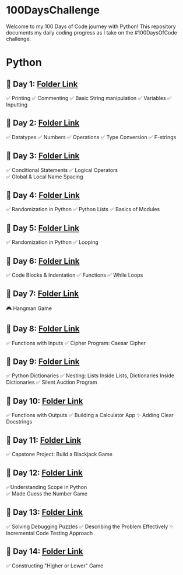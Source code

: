 # 100DaysChallenge
Welcome to my 100 Days of Code journey with Python! This repository documents my daily coding progress as I take on the #100DaysOfCode challenge.
# Python
## 🍪 Day 1: [Folder Link](https://github.com/SamayXD/100DaysChallenge/tree/master/Python/Day_1)
✅ Printing ✅ Commenting 
✅ Basic String manipulation 
✅ Variables ✅ Inputting 
## 🍪 Day 2: [Folder Link](https://github.com/SamayXD/100DaysChallenge/tree/master/Python/Day_2)
✅ Datatypes ✅ Numbers 
✅ Operations ✅ Type Conversion 
✅ F-strings
## 🍪 Day 3: [Folder Link](https://github.com/SamayXD/100DaysChallenge/tree/master/Python/Day_3)
✅ Conditional Statements 
✅ Logical Operators  
✅ Global & Local Name Spacing
## 🍪 Day 4: [Folder Link](https://github.com/SamayXD/100DaysChallenge/tree/master/Python/Day_4)
✅ Randomization in Python 
✅ Python Lists
✅ Basics of Modules
## 🍪 Day 5: [Folder Link](https://github.com/SamayXD/100DaysChallenge/tree/master/Python/Day_5)
✅ Randomization in Python 
✅ Looping
## 🍪 Day 6: [Folder Link](https://github.com/SamayXD/100DaysChallenge/tree/master/Python/Day_6)
✅ Code Blocks & Indentation 
✅ Functions ✅ While Loops
## 🍪 Day 7: [Folder Link](https://github.com/SamayXD/100DaysChallenge/tree/master/Python/Day_7)
🎮 Hangman Game
## 🍪 Day 8: [Folder Link](https://github.com/SamayXD/100DaysChallenge/tree/master/Python/Day_8)
✅ Functions with Inputs 
✅ Cipher Program: Caesar Cipher
## 🍪 Day 9: [Folder Link](https://github.com/SamayXD/100DaysChallenge/tree/master/Python/Day_9)
✅ Python Dictionaries 
✅ Nesting: Lists Inside Lists, Dictionaries Inside Dictionaries 
✅ Silent Auction Program
## 🍪 Day 10: [Folder Link](https://github.com/SamayXD/100DaysChallenge/tree/master/Python/Day_10)
✅ Functions with Outputs 
✅ Building a Calculator App 
✨ Adding Clear Docstrings
## 🍪 Day 11: [Folder Link](https://github.com/SamayXD/100DaysChallenge/tree/master/Python/Day_11)
✅ Capstone Project: Build a Blackjack Game
## 🍪 Day 12: [Folder Link](https://github.com/SamayXD/100DaysChallenge/tree/master/Python/Day_12)
✅Understanding Scope in Python  
✅ Made Guess the Number Game
## 🍪 Day 13: [Folder Link](https://github.com/SamayXD/100DaysChallenge/tree/master/Python/Day_13)
✅ Solving Debugging Puzzles
✅ Describing the Problem Effectively
✨ Incremental Code Testing Approach
## 🍪 Day 14: [Folder Link](https://github.com/SamayXD/100DaysChallenge/tree/master/Python/Day_14)
✅ Constructing "Higher or Lower" Game
